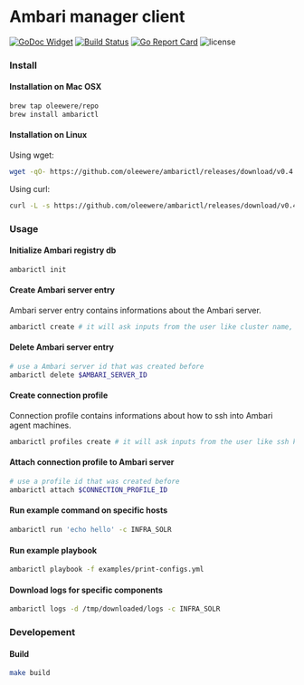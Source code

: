 # Ambari manager client
[![GoDoc Widget](https://godoc.org/github.com/oleewere/ambarictl/ambari?status.svg)](https://godoc.org/github.com/oleewere/ambarictl/ambari)
[![Build Status](https://travis-ci.org/oleewere/ambarictl.svg?branch=master)](https://travis-ci.org/oleewere/ambarictl)
[![Go Report Card](https://goreportcard.com/badge/github.com/oleewere/ambarictl)](https://goreportcard.com/report/github.com/oleewere/ambarictl)
![license](http://img.shields.io/badge/license-Apache%20v2-blue.svg)

### Install

#### Installation on Mac OSX
```bash
brew tap oleewere/repo
brew install ambarictl
```

#### Installation on Linux

Using wget:
```bash
wget -qO- https://github.com/oleewere/ambarictl/releases/download/v0.4.3/ambarictl_0.4.3_linux_64-bit.tar.gz | tar -C /usr/bin -zxv ambarictl
```

Using curl:
```bash
curl -L -s https://github.com/oleewere/ambarictl/releases/download/v0.4.3/ambarictl_0.4.3_linux_64-bit.tar.gz | tar -C /usr/bin -xzv ambarictl
```

### Usage

#### Initialize Ambari registry db

```bash
ambarictl init
```

#### Create Ambari server entry
Ambari server entry contains informations about the Ambari server.
```bash
ambarictl create # it will ask inputs from the user like cluster name, Ambari server host etc.
```

#### Delete Ambari server entry
```bash
# use a Ambari server id that was created before
ambarictl delete $AMBARI_SERVER_ID
```

#### Create connection profile
Connection profile contains informations about how to ssh into Ambari agent machines.
```bash
ambarictl profiles create # it will ask inputs from the user like ssh key path, need host jump etc.
```

#### Attach connection profile to Ambari server
```bash
# use a profile id that was created before
ambarictl attach $CONNECTION_PROFILE_ID
```

#### Run example command on specific hosts
```bash
ambarictl run 'echo hello' -c INFRA_SOLR
```

#### Run example playbook
```bash
ambarictl playbook -f examples/print-configs.yml
```

#### Download logs for specific components
```bash
ambarictl logs -d /tmp/downloaded/logs -c INFRA_SOLR
```


### Developement
#### Build
```bash
make build
```
